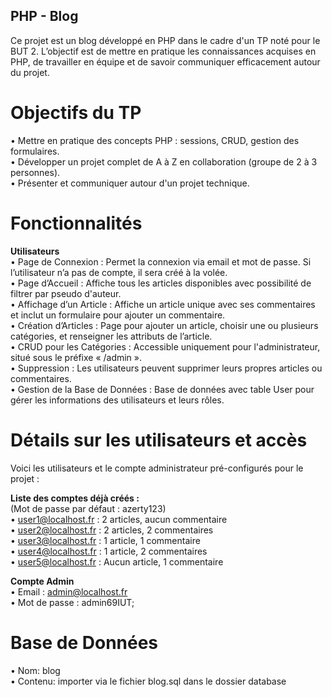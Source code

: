 ## PHP - Blog

Ce projet est un blog développé en PHP dans le cadre d'un TP noté pour le BUT 2. L’objectif est de mettre en pratique les connaissances acquises en PHP, de travailler en équipe et de savoir communiquer efficacement autour du projet.  

# Objectifs du TP

• Mettre en pratique des concepts PHP : sessions, CRUD, gestion des formulaires.  
• Développer un projet complet de A à Z en collaboration (groupe de 2 à 3 personnes).  
• Présenter et communiquer autour d'un projet technique.  
# Fonctionnalités

**Utilisateurs**  
• Page de Connexion : Permet la connexion via email et mot de passe. Si l’utilisateur n’a pas de compte, il sera créé à la volée.  
• Page d’Accueil : Affiche tous les articles disponibles avec possibilité de filtrer par pseudo d'auteur.  
• Affichage d’un Article : Affiche un article unique avec ses commentaires et inclut un formulaire pour ajouter un commentaire.  
• Création d’Articles : Page pour ajouter un article, choisir une ou plusieurs catégories, et renseigner les attributs de l’article.  
• CRUD pour les Catégories : Accessible uniquement pour l'administrateur, situé sous le préfixe « /admin ».  
• Suppression : Les utilisateurs peuvent supprimer leurs propres articles ou commentaires.  
• Gestion de la Base de Données : Base de données avec table User pour gérer les informations des utilisateurs et leurs rôles.  

# Détails sur les utilisateurs et accès

Voici les utilisateurs et le compte administrateur pré-configurés pour le projet :  

**Liste des comptes déjà créés :**  
    (Mot de passe par défaut : azerty123)  
    • user1@localhost.fr : 2 articles, aucun commentaire  
    • user2@localhost.fr : 2 articles, 2 commentaires  
    • user3@localhost.fr : 1 article, 1 commentaire  
    • user4@localhost.fr : 1 article, 2 commentaires  
    • user5@localhost.fr : Aucun article, 1 commentaire  

**Compte Admin**  
    • Email : admin@localhost.fr  
    • Mot de passe : admin69IUT;  

# Base de Données

• Nom: blog  
• Contenu: importer via le fichier blog.sql dans le dossier database  